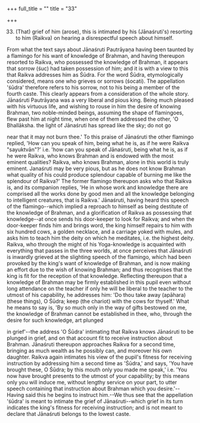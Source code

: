 +++
full_title = ""
title = "33"

+++


33. (That) grief of him (arose), this is intimated by his (Jānaśruti's) resorting to him (Raikva) on hearing a disrespectful speech about himself.

From what the text says about Jānaśruti Pautrāyaṇa having been taunted by a flamingo for his want of knowledge of Brahman, and having thereupon resorted to Raikva, who possessed the knowledge of Brahman, it appears that sorrow (śuc) had taken possession of him; and it is with a view to this that Raikva addresses him as Śūdra. For the word Śūdra, etymologically considered, means one who grieves or sorrows (śocati). The appellation 'śūdra' therefore refers to his sorrow, not to his being a member of the fourth caste. This clearly appears from a consideration of the whole story. Jānaśruti Pautrāyaṇa was a very liberal and pious king. Being much pleased with his virtuous life, and wishing to rouse in him the desire of knowing Brahman, two noble-minded beings, assuming the shape of flamingoes, flew past him at night time, when one of them addressed the other, 'O Bhallāksha. the light of Jānaśruti has spread like the sky; do not go

near that it may not burn thee.' To this praise of Jānaśruti the other flamingo replied, 'How can you speak of him, being what he is, as if he were Raikva "sayuktvān"?' i.e. 'how can you speak of Jānaśruti, being what he is, as if he were Raikva, who knows Brahman and is endowed with the most eminent qualities? Raikva, who knows Brahman, alone in this world is truly eminent. Janaśruti may be very pious, but as he does not know Brahman what quality of his could produce splendour capable of burning me like the splendour of Raikva?' The former flamingo thereupon asks who that Raikva is, and its companion replies, 'He in whose work and knowledge there are comprised all the works done by good men and all the knowledge belonging to intelligent creatures, that is Raikva.' Jānaśruti, having heard this speech of the flamingo--which implied a reproach to himself as being destitute of the knowledge of Brahman, and a glorification of Raikva as possessing that knowledge--at once sends his door-keeper to look for Raikva; and when the door-keeper finds him and brings word, the king himself repairs to him with six hundred cows, a golden necklace, and a carriage yoked with mules, and asks him to teach him the deity on which he meditates, i.e. the highest deity. Raikva, who through the might of his Yoga-knowledge is acquainted with everything that passes in the three worlds, at once perceives that Jānaśruti is inwardly grieved at the slighting speech of the flamingo, which had been provoked by the king's want of knowledge of Brahman, and is now making an effort due to the wish of knowing Brahman; and thus recognises that the king is fit for the reception of that knowledge. Reflecting thereupon that a knowledge of Brahman may be firmly established in this pupil even without long attendance on the teacher if only he will be liberal to the teacher to the utmost of his capability, he addresses him: 'Do thou take away (apāhara) (these things), O Śūdra; keep (the chariot) with the cows for thyself.' What he means to say is, 'By so much only in the way of gifts bestowed on me, the knowledge of Brahman cannot be established in thee, who, through the desire for such knowledge, art plunged

in grief'--the address 'O Śūdra' intimating that Raikva knows Jānaśruti to be plunged in grief, and on that account fit to receive instruction about Brahman. Jānaśruti thereupon approaches Raikva for a second time, bringing as much wealth as he possibly can, and moreover his own daughter. Raikva again intimates his view of the pupil's fitness for receiving instruction by addressing him a second time as 'Śūdra,' and says, 'You have brought these, O Śūdra; by this mouth only you made me speak,' i.e. 'You now have brought presents to the utmost of your capability; by this means only you will induce me, without lengthy service on your part, to utter speech containing that instruction about Brahman which you desire.'--Having said this he begins to instruct him.--We thus see that the appellation 'śūdra' is meant to intimate the grief of Jānaśruti--which grief in its turn indicates the king's fitness for receiving instruction; and is not meant to declare that Jānaśruti belongs to the lowest caste.

